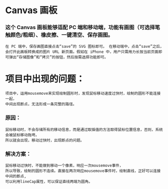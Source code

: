 # Canvas 画板

### 这个 Canvas 画板能够适配 PC 端和移动端，功能有画图（可选择笔触颜色/粗细）、橡皮擦、一键清空、保存画图。

    在 PC 端中，保存画图直接点击“save”的 SVG 图标即可。 在移动端中，点击“save”之后，会打开此画板转换成的图片 URL 新页面。假如在 iPhone 中，用户只需用力长按当前页面即可弹出“存储图像”和“拷贝”的按钮，然后按需选择功能即可。



# 项目中出现的问题：

    项目中，运用mousemove来实现绘制圆形时，发现鼠标移动速度过快时，绘制的圆形不能连接一起，
    中间出现断点，无法形成一条完整的路径。

### 原因：
    鼠标移动时，不会存储所有的移动信息，而是通过取插值的方法取得鼠标位置信息，否则，系统会被鼠标移动拖垮。
    所以就会出现，移动过快时，出现断点的问题。

### 解决方案：

    鼠标移动过快时，不能做到移动一个像素，响应一次mousemove事件，
    所以导致，绘制的圆形不连续。直接在两次响应mousemove事件时，绘制直线，正好可以连接中间的断点, 
    可以利用lineCap属性，可以保证直线两端为圆角。
